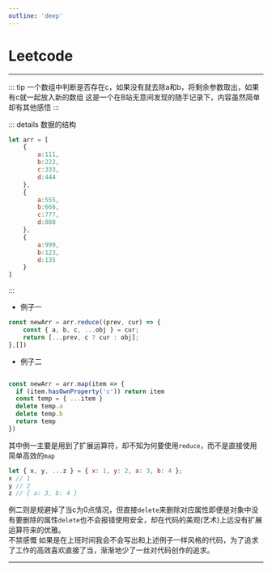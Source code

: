 ```yaml
---
outline: 'deep'
---
```


# Leetcode


---

::: tip 一个数组中判断是否存在c，如果没有就去除a和b，将剩余参数取出，如果有c就一起放入新的数组
这是一个在B站无意间发现的随手记录下，内容虽然简单却有其他感悟
:::


::: details 数据的结构
```js
let arr = [
    {
        a:111,
        b:222,
        c:333,
        d:444
    },
    {
        a:555,
        b:666,
        c:777,
        d:888
    },
    {
        a:999,
        b:123,
        d:135
    }
]
```
:::

- 例子一

```js
const newArr = arr.reduce((prev, cur) => {
    const { a, b, c, ...obj } = cur;
    return [...prev, c ? cur : obj];
},[])

```

- 例子二

```js

const newArr = arr.map(item => {
  if (item.hasOwnProperty('c')) return item
  const temp = { ...item }
  delete temp.a
  delete temp.b
  return temp
})

```

其中例一主要是用到了扩展运算符，却不知为何要使用`reduce`，而不是直接使用简单高效的`map`

```js
let { x, y, ...z } = { x: 1, y: 2, a: 3, b: 4 };
x // 1
y // 2
z // { a: 3, b: 4 }
```

例二则是规避掉了当c为0点情况，但直接`delete`来删除对应属性即便是对象中没有要删除的属性`delete`也不会报错使用安全，却在代码的美观(艺术)上远没有扩展运算符来的优雅。<br>
不禁感慨 如果是在上班时间我会不会写出和上述例子一样风格的代码，为了追求了工作的高效喜欢直接了当，渐渐地少了一丝对代码创作的追求。

---
